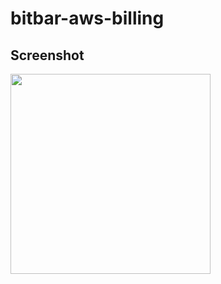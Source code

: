 # bitbar-aws-billing

## Screenshot

<img width="320" src="https://user-images.githubusercontent.com/1257116/35317418-16b54094-011a-11e8-9580-f40ed65156f5.png" />
